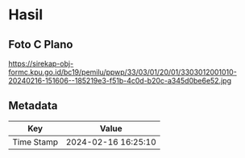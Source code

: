 # Hasil

## Foto C Plano

https://sirekap-obj-formc.kpu.go.id/bc19/pemilu/ppwp/33/03/01/20/01/3303012001010-20240216-151606--185219e3-f51b-4c0d-b20c-a345d0be6e52.jpg


## Metadata

| Key        | Value               |
| ---------- | ------------------- |
| Time Stamp | 2024-02-16 16:25:10 |



